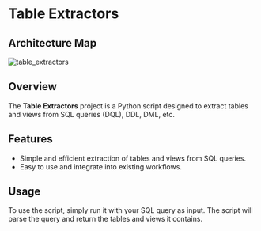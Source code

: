 # Table Extractors

## Architecture Map
![table_extractors](https://github.com/user-attachments/assets/993513ae-b54d-4b81-a39f-2fc69017879f)

## Overview

The **Table Extractors** project is a Python script designed to extract tables and views from SQL queries (DQL), DDL, DML, etc. 

## Features

- Simple and efficient extraction of tables and views from SQL queries.
- Easy to use and integrate into existing workflows.

## Usage
To use the script, simply run it with your SQL query as input. The script will parse the query and return the tables and views it contains.
